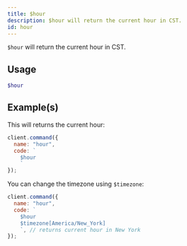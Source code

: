 ```yaml
---
title: $hour
description: $hour will return the current hour in CST.
id: hour
---
```


`$hour` will return the current hour in CST.

## Usage

```php
$hour
```

## Example(s)

This will returns the current hour:

```javascript
client.command({
  name: "hour",
  code: `
    $hour
    `
});
```

You can change the timezone using `$timezone`:

```javascript
client.command({
  name: "hour",
  code: `
    $hour 
    $timezone[America/New_York]
    `, // returns current hour in New York
});
```
